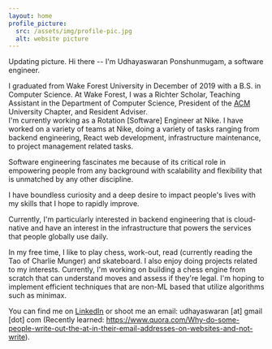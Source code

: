 ```yaml
---
layout: home
profile_picture:
  src: /assets/img/profile-pic.jpg
  alt: website picture
---
```

Updating picture. Hi there -- I'm Udhayaswaran Ponshunmugam, a software engineer.  

I graduated from Wake Forest University in December of 2019 with a B.S. in Computer Science. At Wake Forest, I was a Richter Scholar, Teaching Assistant in the Department of Computer Science, President of the <a href = "https://www.acm.org/"> ACM </a> University Chapter, and Resident Adviser.  
I'm currently working as a Rotation [Software] Engineer at Nike. I have worked on a variety of teams at Nike, doing a variety of tasks ranging from backend engineering, React web development, infrastructure maintenance, to project management related tasks.

Software engineering fascinates me because of its critical role in empowering people from any background with scalability and flexibility that is unmatched by any other discipline.

I have boundless curiosity and a deep desire to impact people's lives with my skills that I hope to rapidly improve.


Currently, I'm particularly interested in backend engineering that is cloud-native and have an interest in the infrastructure that powers the services that people globally use daily.

In my free time, I like to play chess, work-out, read (currently reading the Tao of Charlie Munger) and skateboard. I also enjoy doing projects related to my interests. Currently, I'm working on building a chess engine from scratch that can understand moves and assess if they're legal. I'm hoping to implement efficient techniques that are non-ML based that utilize algorithms such as minimax.

You can find me on <a href="https://www.linkedin.com/in/udhayaswaran">LinkedIn</a> or shoot me an email: udhayaswaran [at] gmail [dot] com   (Recently learned: https://www.quora.com/Why-do-some-people-write-out-the-at-in-their-email-addresses-on-websites-and-not-write).
